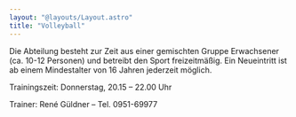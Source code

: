 ```yaml
---
layout: "@layouts/Layout.astro"
title: "Volleyball"
---
```


Die Abteilung besteht zur Zeit aus einer gemischten Gruppe Erwachsener (ca. 10-12 Personen) und betreibt den Sport freizeitmäßig. Ein Neueintritt ist ab einem Mindestalter von 16 Jahren jederzeit möglich.

Trainingszeit: Donnerstag, 20.15 – 22.00 Uhr

Trainer: René Güldner – Tel. 0951-69977
